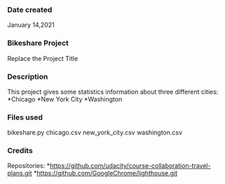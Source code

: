 ### Date created
January 14,2021

### Bikeshare Project
Replace the Project Title

### Description
This project gives some statistics information about three different cities:
*Chicago
*New York City
*Washington


### Files used
bikeshare.py
chicago.csv
new_york_city.csv
washington.csv

### Credits
Repositories:
*https://github.com/udacity/course-collaboration-travel-plans.git
*https://github.com/GoogleChrome/lighthouse.git

